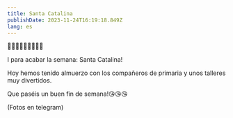```yaml
---
title: Santa Catalina
publishDate: 2023-11-24T16:19:18.849Z
lang: es
---
```

🌰🥜🌰🥜🌰🥜🌰🥜🌰

I para acabar la semana: Santa Catalina!

Hoy hemos tenido almuerzo con los compañeros de primaria y unos talleres muy divertidos.

Que paséis un buen fin de semana!😘😘😘

(Fotos en telegram)